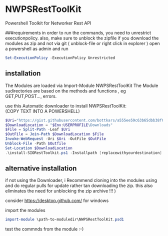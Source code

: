 # NWPSRestToolKit
Powershell Toolkit for Networker Rest API 


###requirements
in order to run the commands, you need to unrestrict executionpolicy.
also, make sure to unblock the zipfile if you download the modules as zip and not via git ( unblock-file or right click in explorer )
open a powershell as admin and run
```powershell
Set-ExecutionPolicy -ExecutionPolicy Unrestricted
```

## installation  
The Modules are loaded via Import-Module NWPSRestToolKit
The Module sudirectories are based on the methods and functions , eg GET,PUT,POST..., errors.

use this Automatic downloader to install NWPSRestToolKit:  
(COPY TEXT INTO A  POWERSHELL)
```Powershell
$Uri="https://gist.githubusercontent.com/bottkars/a555ee59c63b65dbb38f027a547030ba/raw/install-nwpsresttoolkit.ps1"
$DownloadLocation = "$Env:USERPROFILE\Downloads"
$File = Split-Path -Leaf $Uri
$OutFile = Join-Path $DownloadLocation $File
Invoke-WebRequest -Uri $Uri -OutFile $OutFile
Unblock-File -Path $Outfile
Set-Location $DownloadLocation
.\install-SIORestToolkit.ps1 -Installpath [replacewithyourdestination]
```
## alternative installation  
if not using the Downloader, i Recommend cloning into the modules using and do regular pulls for update rather tan downloading the zip. this also eliminates the need for unblocking the zip archive !!! )

consider https://desktop.github.com/ for windows

import the modules
```powershell
import-module \path-to-moduledir\NWPSRestToolKit.psd1
```

test the commnds from the module :-)
